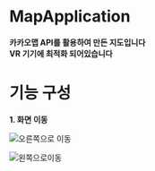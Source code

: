# MapApplication
**카카오맵 API를 활용하여 만든 지도입니다**  
**VR 기기에 최적화 되어있습니다**

# 기능 구성
**1. 화면 이동**   

![오른쪽으로 이동](https://user-images.githubusercontent.com/98893006/183954706-f7c29e9f-0260-4d7f-b7f6-dabe57c3c3be.png)  

![왼쪽으로이동](https://user-images.githubusercontent.com/98893006/183954716-f3327706-4b02-4a7b-b1ca-92ef48c1479d.png)
